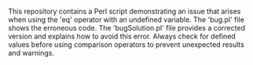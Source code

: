 This repository contains a Perl script demonstrating an issue that arises when using the 'eq' operator with an undefined variable.  The 'bug.pl' file shows the erroneous code.  The 'bugSolution.pl' file provides a corrected version and explains how to avoid this error.  Always check for defined values before using comparison operators to prevent unexpected results and warnings.